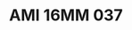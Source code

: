 ---
title: AMI 16MM 037
date: 
draft: false

# descripcion
description : Anillo de plata 925 y microcubics. Modelo sin fin (toda la vuelta completa del anillo con microcubics).

materials: Plata 925

color: 

dimensions: 16 mm diámetro

code: 05-28-1204

type: "Anillos"

categories: []

price: $10.060,00

price_eftvo: $8.550,00

# Images
# first image will be shown in the product page
images:
  # - image: "images/path_to_image"
  # La ubicacion de las imagenes es imagenes/Anillos/Anillos.Microcubic/05-28-1204-ami-16mm-037
  - image: "./images/anillos/microcubic/05-28-1204-ami-16mm-037.jpg"
---